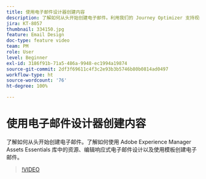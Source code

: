 ```yaml
---
title: 使用电子邮件设计器创建内容
description: 了解如何从头开始创建电子邮件。利用我们的 Journey Optimizer 支持视频，了解如何使用 AEM Assets Essentials 库中的资源、编辑响应式电子邮件设计以及从模板创建电子邮件。
jira: KT-8057
thumbnail: 334150.jpg
feature: Email Design
doc-type: feature video
team: PM
role: User
level: Beginner
exl-id: 3186f91b-71a5-486a-9948-ec1994a19874
source-git-commit: 2df3f69611c4f3c2e93b3b5746b80b0814ad0497
workflow-type: ht
source-wordcount: '76'
ht-degree: 100%

---
```


# 使用电子邮件设计器创建内容

了解如何从头开始创建电子邮件。了解如何使用 Adobe Experience Manager Assets Essentials 库中的资源、编辑响应式电子邮件设计以及使用模板创建电子邮件。

>[!VIDEO](https://video.tv.adobe.com/v/334150?quality=12&learn=on)

